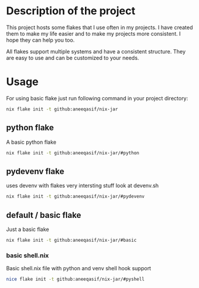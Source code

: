 # Description of the project

This project hosts some flakes that I use often in my projects. I have created them to make my life easier and to make my projects more consistent. I hope they can help you too.

All flakes support multiple systems and have a consistent structure. They are easy to use and can be customized to your needs.

# Usage

For using basic flake just run following command in your project directory:

```bash
nix flake init -t github:aneeqasif/nix-jar
```

## python flake

A basic python flake

```bash
nix flake init -t github:aneeqasif/nix-jar/#python
```

## pydevenv flake

uses devenv with flakes very intersting stuff look at devenv.sh

```bash
nix flake init -t github:aneeqasif/nix-jar/#pydevenv
```

## default / basic flake

Just a basic flake

```bash
nix flake init -t github:aneeqasif/nix-jar/#basic
```

### basic shell.nix

Basic shell.nix file with python and venv shell hook support

```bash
nice flake init -t github:aneeqasif/nix-jar/#pyshell
```
```



